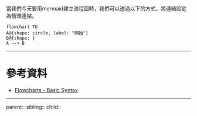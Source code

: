 當我們今天要用mermaid建立流程圖時，我們可以透過以下的方式，將連結設定為箭頭連結。
```Mermaid
flowchart TD
A@{shape: circle, label: "開始"}
B@{shape: }
A --> B
```

- - -
# 參考資料
- [Flowcharts - Basic Syntax](https://mermaid.js.org/syntax/flowchart.html)
- - -
parent::
sibling::
child::